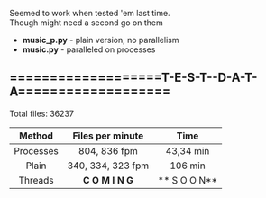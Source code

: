 Seemed to work when tested 'em last time.<br/>
Though might need a second go on them<br/>

 - **music\_p.py** - plain version, no parallelism
 - **music.py**   - paralleled on processes

## ===================T-E-S-T--D-A-T-A===================  
Total files: 36237


  Method  |  Files per minute  |  Time  
:---:     |       :---:        |   :---:
Processes |   804, 836 fpm     |  43,34 min
Plain     |  340, 334, 323 fpm |  106 min
Threads   |  **C O M I N G**   | ** S O O N**
